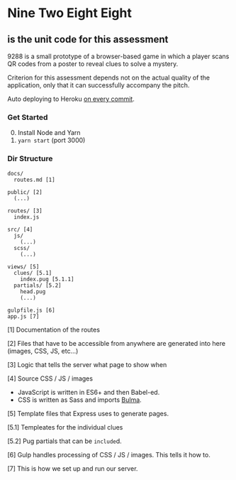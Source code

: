 # Nine Two Eight Eight

## is the unit code for this assessment

9288 is a small prototype of a browser-based game in which a player scans QR codes from a poster to reveal clues to solve a mystery.

Criterion for this assessment depends not on the actual quality of the application, only that it can successfully accompany the pitch.

Auto deploying to Heroku [on every commit](https://nine-two-eight-eight.herokuapp.com/).

### Get Started

0. Install Node and Yarn
1.  `yarn start` (port 3000)

### Dir Structure

```
docs/
  routes.md [1]

public/ [2]
  (...)

routes/ [3]
  index.js

src/ [4]
  js/
    (...)
  scss/
    (...)

views/ [5]
  clues/ [5.1]
    index.pug [5.1.1]
  partials/ [5.2]
    head.pug
    (...)

gulpfile.js [6]
app.js [7]

```

[1] Documentation of the routes

[2] Files that have to be accessible from anywhere are generated into here (images, CSS, JS, etc...)

[3] Logic that tells the server what page to show when

[4] Source CSS / JS / images

- JavaScript is written in ES6+ and then Babel-ed.
- CSS is written as Sass and imports [Bulma](https://bulma.io).

[5] Template files that Express uses to generate pages.

[5.1] Templeates for the individual clues

[5.2] Pug partials that can be `include`d.

[6] Gulp handles processing of CSS / JS / images. This tells it how to.

[7] This is how we set up and run our server.
